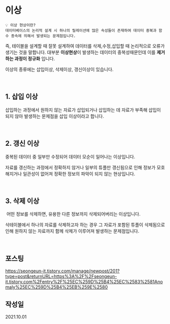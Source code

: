 # 이상


    💡 이상 현상이란? 
    데이터베이스의 논리적 설계 시 하나의 릴레이션에 많은 속성들이 존재하여 데이터 중복과 함수 종속에 의해서 발생되는 문제점입니다.


즉, 테이블을 설계할 때 잘못 설계하여 데이터를 삭제,수정,삽입할 때 논리적으로 오류가 생기는 것을 말합니다. 대부분 **이상현상**이 발생하는 데이터의 중복성때문인데 이를 **제거하는 과정이 정규화** 입니다.

이상의 종류에는 삽입이상, 삭제이상, 갱신이상이 있습니다.

<br>

## **1. 삽입 이상** 

삽입하는 과정에서 원하지 않는 자료가 삽입되거나 삽입하는 데 자료가 부족해 삽입이 되지 않아 발생하는 문제점을 삽입 이상이라고 합니다.

<br>

## **2. 갱신 이상** 

중복된 데이터 중 일부만 수정되어 데이터 모순이 일어나는 이상입니다.

자료를 갱신하는 과정에서 정확하지 않거나 일부의 튜플만 갱신됨으로 인해 정보가 모호해지거나 일관성이 없어져 정확한 정보의 파악이 되지 않는 현상입니다.


<br>

## **3. 삭제 이상**
 어떤 정보를 삭제하면, 유용한 다른 정보까지 삭제되어버리는 이상입니다.

삭테이블에서 하나의 자료를 삭제하고자 하는 경우 그 자료가 포함된 튜플이 삭제됨으로 인해 원하지 않는 자료까지 함께 삭제가 이루어져 발생하는 문제점입니다.


<br>


## 포스팅 

https://seongeun-it.tistory.com/manage/newpost/201?type=post&returnURL=https%3A%2F%2Fseongeun-it.tistory.com%2Fentry%2F%25EC%259D%25B4%25EC%2583%2581Anomaly%25EC%259D%25B4%25EB%259E%2580

## 작성일
2021.10.01
